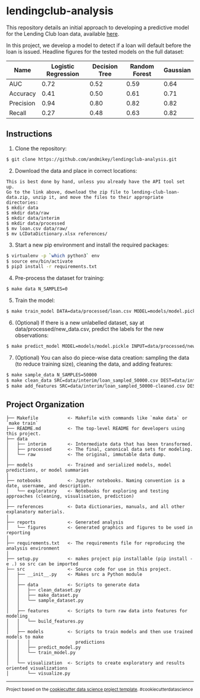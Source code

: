 lendingclub-analysis
==============================

This repository details an initial approach to developing a predictive model for the Lending Club loan data, available [here](https://www.kaggle.com/wendykan/lending-club-loan-data/downloads/lending-club-loan-data.zip).

In this project, we develop a model to detect if a loan will default before the loan is issued. Headline figures for the tested models on the full dataset:

| Name      | Logistic Regression | Decision Tree | Random Forest | **Gaussian** |
|-----------|---------------------|---------------|---------------|--------------|
| AUC       | 0.72                | 0.52          | 0.59          | 0.64         |
| Accuracy  | 0.41                | 0.50          | 0.61          | 0.71         |
| Precision | 0.94                | 0.80          | 0.82          | 0.82         |
| Recall    | 0.27                | 0.48          | 0.63          | 0.82         |


Instructions 
------------

1. Clone the repository:

```bash
$ git clone https://github.com/andmikey/lendingclub-analysis.git
```

2. Download the data and place in correct locations:

```
This is best done by hand, unless you already have the API tool set up.
Go to the link above, download the zip file to lending-club-loan-data.zip, unzip it, and move the files to their appropriate directories:
$ mkdir data
$ mkdir data/raw
$ mkdir data/interim
$ mkdir data/processed
$ mv loan.csv data/raw/
$ mv LCDataDictionary.xlsx references/
```

3. Start a new pip environment and install the required packages:

```bash
$ virtualenv -p `which python3` env
$ source env/bin/activate
$ pip3 install -r requirements.txt
```

4. Pre-process the dataset for training:

```bash
$ make data N_SAMPLES=0
```

5. Train the model:

```bash
$ make train_model DATA=data/processed/loan.csv MODEL=models/model.pickle
```

6. (Optional) If there is a new unlabelled dataset, say at data/processed/new_data.csv, predict the labels for the new observations:

```bash
$ make predict_model MODEL=models/model.pickle INPUT=data/processed/new_data.csv OUTPUT=models/test_predict.csv
```

7. (Optional) You can also do piece-wise data creation: sampling the data (to reduce training size), cleaning the data, and adding features:

```bash
$ make sample_data N_SAMPLES=50000
$ make clean_data SRC=data/interim/loan_sampled_50000.csv DEST=data/interim/loan_sampled_50000-cleaned.csv
$ make add_features SRC=data/interim/loan_sampled_50000-cleaned.csv DEST=data/processed/loan_sampled_50000.csv
```

Project Organization
------------

    ├── Makefile           <- Makefile with commands like `make data` or `make train`
    ├── README.md          <- The top-level README for developers using this project.
    ├── data
    │   ├── interim        <- Intermediate data that has been transformed.
    │   ├── processed      <- The final, canonical data sets for modeling.
    │   └── raw            <- The original, immutable data dump.
    │
    ├── models             <- Trained and serialized models, model predictions, or model summaries
    │
    ├── notebooks          <- Jupyter notebooks. Naming convention is a date, username, and description.
    │   └── exploratory    <- Notebooks for exploring and testing approaches (cleaning, visualisation, prediction)
    │
    ├── references         <- Data dictionaries, manuals, and all other explanatory materials.
    │
    ├── reports            <- Generated analysis 
    │   └── figures        <- Generated graphics and figures to be used in reporting
    │
    ├── requirements.txt   <- The requirements file for reproducing the analysis environment
    │
    ├── setup.py           <- makes project pip installable (pip install -e .) so src can be imported
    ├── src                <- Source code for use in this project.
    │   ├── __init__.py    <- Makes src a Python module
    │   │
    │   ├── data           <- Scripts to generate data
    │   │   ├── clean_dataset.py
    │   │   ├── make_dataset.py    
    │   │   └── sample_dataset.py
    │   │
    │   ├── features       <- Scripts to turn raw data into features for modeling
    │   │   └── build_features.py
    │   │
    │   ├── models         <- Scripts to train models and then use trained models to make
    │   │   │                 predictions
    │   │   ├── predict_model.py
    │   │   └── train_model.py
    │   │
    │   └── visualization  <- Scripts to create exploratory and results oriented visualizations
    │       └── visualize.py

--------

<p><small>Project based on the <a target="_blank" href="https://drivendata.github.io/cookiecutter-data-science/">cookiecutter data science project template</a>. #cookiecutterdatascience</small></p>
